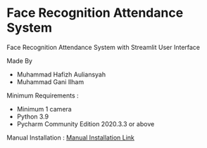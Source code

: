 # Face Recognition Attendance System
Face Recognition Attendance System with Streamlit User Interface

Made By 
- Muhammad Hafizh Auliansyah
- Muhammad Gani Ilham

Minimum Requirements :
- Minimum 1 camera
- Python 3.9
- Pycharm Community Edition 2020.3.3 or above

Manual Installation : [Manual Installation Link](https://docs.google.com/document/d/1B_EC6DO44tbepPx6cRuzUBnkE9UJECSZJ15CkUTjWZQ/edit?usp=sharing)
